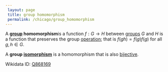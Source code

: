 ```yaml
---
 layout: page
 title: group homomorphism
 permalink: /chicago/group_homomorphism
---
```


A **[group](https://mathgloss.github.io/MathGloss/chicago/group) homomorphism**is a function $f: G\to H$ between [groups](https://mathgloss.github.io/MathGloss/chicago/group) $G$ and $H$ is a function that preserves the group [operation](https://mathgloss.github.io/MathGloss/chicago/binary_operation); that is $f(gh)=f(g)f(g)$ for all $g,h \in G$. 

A **group [isomorphism](https://mathgloss.github.io/MathGloss/chicago/isomorphism)** is a homomorphism that is also [bijective](https://mathgloss.github.io/MathGloss/chicago/bijective).

Wikidata ID: [Q868169](https://www.wikidata.org/wiki/Q868169)